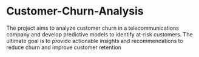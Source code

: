 # Customer-Churn-Analysis
The project aims to analyze customer churn in a  telecommunications  company and develop  predictive models to identify at-risk customers. The  ultimate goal is to provide actionable insights and  recommendations to reduce churn and improve  customer retention
